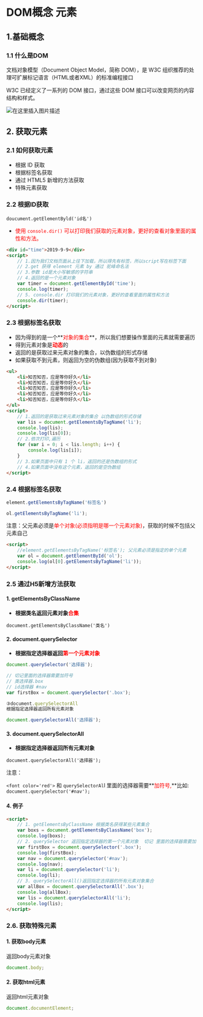 # DOM概念 元素

## 1.基础概念

### 1.1 什么是DOM

文档对象模型（Document Object Model，简称 DOM），是 W3C 组织推荐的处理可扩展标记语言（HTML或者XML）的标准编程接口

W3C 已经定义了一系列的 DOM 接口，通过这些 DOM 接口可以改变网页的内容  结构和样式。

![在这里插入图片描述](https://gitee.com/cws201800115/typora-images/raw/master/fc42557d25be4683881c2f0f231bc778.png)

## 2. 获取元素  

### 2.1 如何获取元素

+ 根据 ID 获取
+ 根据标签名获取
+ 通过 HTML5 新增的方法获取
+ 特殊元素获取

### 2.2 根据ID获取

`doucument.getElementByld('id名')`

+ <font color='red'>使用 `console.dir()` 可以打印我们获取的元素对象，更好的查看对象里面的属性和方法。</font>

```html
<div id="time">2019-9-9</div>
<script>
    // 1.因为我们文档页面从上往下加载，所以得先有标签，所以script写在标签下面
    // 2.get 获得 element 元素 by 通过 驼峰命名法
    // 3.参数 id是大小写敏感的字符串
    // 4.返回的是一个元素对象
    var timer = document.getElementById('time');
    console.log(timer);
    // 5. console.dir 打印我们的元素对象，更好的查看里面的属性和方法
    console.dir(timer);
</script>

```

### 2.3 根据标签名获取

+ 因为得到的是一个**<font color='red'>对象的集合</font>**，所以我们想要操作里面的元素就需要遍历
+ 得到元素对象是<font color='red'>**动态**</font>的
+ 返回的是获取过来元素对象的集合，以伪数组的形式存储
+ 如果获取不到元素，则返回为空的伪数组(因为获取不到对象)

```html
<ul>
    <li>知否知否，应是等你好久</li>
    <li>知否知否，应是等你好久</li>
    <li>知否知否，应是等你好久</li>
    <li>知否知否，应是等你好久</li>
    <li>知否知否，应是等你好久</li>
</ul>
<script>
    // 1.返回的是获取过来元素对象的集合 以伪数组的形式存储
    var lis = document.getElementsByTagName('li');
    console.log(lis);
    console.log(lis[0]);
    // 2.依次打印,遍历
    for (var i = 0; i < lis.length; i++) {
        console.log(lis[i]);
    }
    // 3.如果页面中只有 1 个 li，返回的还是伪数组的形式
    // 4.如果页面中没有这个元素，返回的是空伪数组
</script>

```

### 2.4 根据标签名获取

```javascript
element.getElementsByTagName('标签名')

ol.getElementsByTagName('li');

```

注意：父元素必须是<font color='red'>单个对象(必须指明是哪一个元素对象)</font>，获取的时候不包括父元素自己

```html
<script>
	//element.getElementsByTagName('标签名'); 父元素必须是指定的单个元素
    var ol = document.getElementById('ol');
    console.log(ol[0].getElementsByTagName('li'));
</script>

```

### 2.5 通过H5新增方法获取

#### 1. getElementsByClassName

+ **根据类名返回元素对象<font color='red'>合集</font>**

`document.getElementsByClassName('类名')`

#### 2. document.querySelector

+ **根据指定选择器返回<font color='red'>第一个元素对象</font>**

```javascript
document.querySelector('选择器');

// 切记里面的选择器需要加符号 
// 类选择器.box 
// id选择器 #nav
var firstBox = document.querySelector('.box');

③document.querySelectorAll
根据指定选择器返回所有元素对象

document.querySelectorAll('选择器');

```

#### 3. document.querySelectorAll

+ **根据指定选择器返回所有元素对象**

`document.querySelectorAll('选择器');`

注意：

`<font color='red'>` 和 `querySelectorAl`l 里面的选择器需要**<font color='red'>加符号,</font>**比如: `document.querySelector('#nav');`

#### 4. 例子

```html	
<script>
    // 1. getElementsByClassName 根据类名获得某些元素集合
    var boxs = document.getElementsByClassName('box');
    console.log(boxs);
    // 2. querySelector 返回指定选择器的第一个元素对象  切记 里面的选择器需要加符号 .box  #nav
    var firstBox = document.querySelector('.box');
    console.log(firstBox);
    var nav = document.querySelector('#nav');
    console.log(nav);
    var li = document.querySelector('li');
    console.log(li);
    // 3. querySelectorAll()返回指定选择器的所有元素对象集合
    var allBox = document.querySelectorAll('.box');
    console.log(allBox);
    var lis = document.querySelectorAll('li');
    console.log(lis);
</script>
```

### 2.6. 获取特殊元素

#### 1. 获取body元素

返回body元素对象

```javascript
document.body;
```

#### 2. 获取html元素

返回html元素对象

```javascript
document.documentElement;
```

